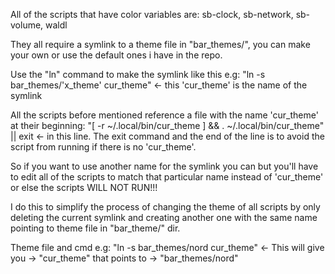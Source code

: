 All of the scripts that have color variables are:
  sb-clock,
  sb-network,
  sb-volume,
  waldl

They all require a symlink to a theme file in "bar_themes/", you can make your own or use the default ones
i have in the repo.

Use the "ln" command to make the symlink like this e.g:
  "ln -s bar_themes/'x_theme' cur_theme" <- this 'cur_theme' is the name of the symlink

All the scripts before mentioned reference a file with the name 'cur_theme' at their beginning:
  "[ -r ~/.local/bin/cur_theme ] && . ~/.local/bin/cur_theme" || exit <- in this line.
  The exit command and the end of the line is to avoid the script from running if there is no 'cur_theme'.

So if you want to use another name for the symlink you can but you'll have to edit all of the scripts
to match that particular name instead of 'cur_theme' or else the scripts WILL NOT RUN!!!

I do this to simplify the process of changing the theme of all scripts by only deleting the current symlink
and creating another one with the same name pointing to theme file in "bar_theme/" dir.

Theme file and cmd e.g:
  "ln -s  bar_themes/nord  cur_theme" <- This will give you -> "cur_theme" that points to -> "bar_themes/nord"
